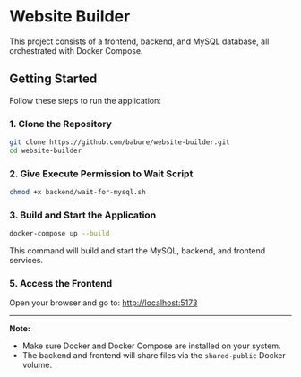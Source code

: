 # Website Builder

This project consists of a frontend, backend, and MySQL database, all orchestrated with Docker Compose.

## Getting Started

Follow these steps to run the application:

### 1. Clone the Repository

```sh
git clone https://github.com/babure/website-builder.git
cd website-builder
```

### 2. Give Execute Permission to Wait Script

```sh
chmod +x backend/wait-for-mysql.sh
```

### 3. Build and Start the Application

```sh
docker-compose up --build
```

This command will build and start the MySQL, backend, and frontend services.

### 5. Access the Frontend

Open your browser and go to: [http://localhost:5173](http://localhost:5173)

---

**Note:**

- Make sure Docker and Docker Compose are installed on your system.
- The backend and frontend will share files via the `shared-public` Docker volume.
